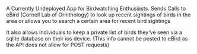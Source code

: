 A Currently Undeployed App for Birdwatching Enthusiasts. 
Sends Calls to eBird (Cornell Lab of Ornithology) to look up recent sightings of birds in the area or allows you to search a certain area for recent bird sightings

It also allows individuals to keep a private list of birds they've seen via a sqlite database on their ios device. (This info cannot be posted to eBird as the API does not allow for POST requests)


